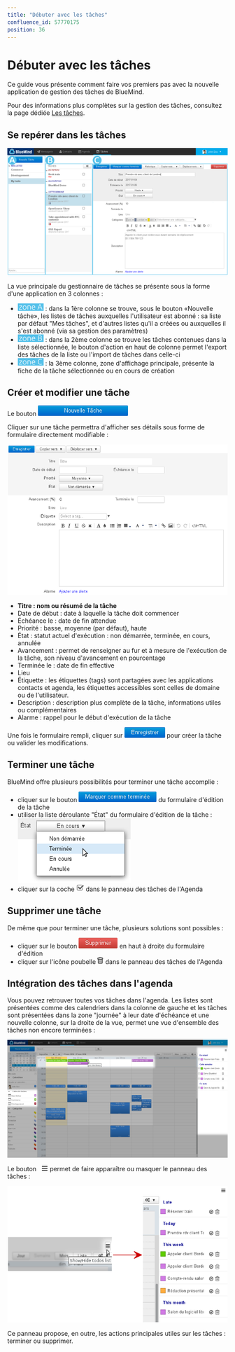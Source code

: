 ```yaml
---
title: "Débuter avec les tâches"
confluence_id: 57770175
position: 36
---
```

# Débuter avec les tâches


Ce guide vous présente comment faire vos premiers pas avec la nouvelle application de gestion des tâches de BlueMind.

Pour des informations plus complètes sur la gestion des tâches, consultez la page dédiée [Les tâches](/Guide_de_l_utilisateur/Les_tâches/).


## Se repérer dans les tâches

![](../attachments/57770612/57770649.png)

La vue principale du gestionnaire de tâches se présente sous la forme d'une application en 3 colonnes :

-  ![](../attachments/57769989/69896475.png) : dans la 1ère colonne se trouve, sous le bouton «Nouvelle tâche», les listes de tâches auxquelles l'utilisateur est abonné : sa liste par défaut "Mes tâches", et d'autres listes qu'il a créées ou auxquelles il s'est abonné (via sa gestion des paramètres)
- ![](../attachments/57769989/69896474.png) : dans la 2ème colonne se trouve les tâches contenues dans la liste sélectionnée, le bouton d'action en haut de colonne permet l'export des tâches de la liste ou l'import de tâches dans celle-ci
- ![](../attachments/57769989/69896473.png) : la 3ème colonne, zone d'affichage principale, présente la fiche de la tâche sélectionnée ou en cours de création


## Créer et modifier une tâche

Le bouton ![](../attachments/20054382/20054368.png)

Cliquer sur une tâche permettra d'afficher ses détails sous forme de formulaire directement modifiable :

![](../attachments/57770612/57770643.png)

- **Titre : nom ou résumé de la tâche**
- Date de début : date à laquelle la tâche doit commencer
- Échéance le : date de fin attendue
- Priorité : basse, moyenne (par défaut), haute
- État : statut actuel d'exécution : non démarrée, terminée, en cours, annulée
- Avancement : permet de renseigner au fur et à mesure de l'exécution de la tâche, son niveau d'avancement en pourcentage
- Terminée le : date de fin effective
- Lieu
- Étiquette : les étiquettes (tags) sont partagées avec les applications contacts et agenda, les étiquettes accessibles sont celles de domaine ou de l'utilisateur.
- Description : description plus complète de la tâche, informations utiles ou complémentaires
- Alarme : rappel pour le début d'exécution de la tâche


Une fois le formulaire rempli, cliquer sur ![](../attachments/57770612/57770619.png) pour créer la tâche ou valider les modifications.

## Terminer une tâche

BlueMind offre plusieurs possibilités pour terminer une tâche accomplie :

- cliquer sur le bouton ![](../attachments/57770612/57770617.png) du formulaire d'édition de la tâche
- utiliser la liste déroulante "État" du formulaire d'édition de la tâche : ![](../attachments/57770612/57770616.png)
- cliquer sur la coche ![](../attachments/25051180/25051216.png) dans le panneau des tâches de l'Agenda


## Supprimer une tâche

De même que pour terminer une tâche, plusieurs solutions sont possibles :

- cliquer sur le bouton ![](../attachments/57770612/57770625.png) en haut à droite du formulaire d'édition
- cliquer sur l'icône poubelle ![](../attachments/57770175/57770176.png) dans le panneau des tâches de l'Agenda


## Intégration des tâches dans l'agenda

Vous pouvez retrouver toutes vos tâches dans l'agenda. Les listes sont présentées comme des calendriers dans la colonne de gauche et les tâches sont présentées dans la zone "journée" à leur date d'échéance et une nouvelle colonne, sur la droite de la vue, permet une vue d'ensemble des tâches non encore terminées :

![](../attachments/57770612/57770637.png)

Le bouton   ![](../attachments/57770612/57770623.png) permet de faire apparaître ou masquer le panneau des tâches :

![](../attachments/57770612/57770621.png)

Ce panneau propose, en outre, les actions principales utiles sur les tâches : terminer ou supprimer.


